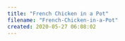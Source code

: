 ```yaml
---
title: "French Chicken in a Pot"
filename: "French-Chicken-in-a-Pot"
created: 2020-05-27 06:08:02
---
```

